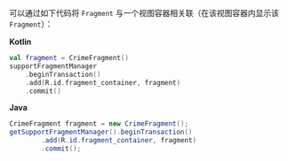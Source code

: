 可以通过如下代码将 `Fragment` 与一个视图容器相关联（在该视图容器内显示该 `Fragment`）：

**Kotlin**

```kotlin
val fragment = CrimeFragment()
supportFragmentManager
    .beginTransaction()
    .add(R.id.fragment_container, fragment)
    .commit()
```

**Java**

```java
CrimeFragment fragment = new CrimeFragment();
getSupportFragmentManager().beginTransaction()
        .add(R.id.fragment_container, fragment)
        .commit();
```




